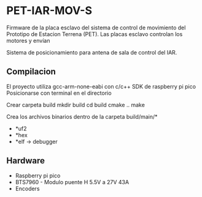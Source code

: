 # PET-IAR-MOV-S
Firmware de la placa esclavo del sistema de control de movimiento del Prototipo de Estacion Terrena (PET). Las placas esclavo controlan los motores y envían 

Sistema de posicionamiento para antena de sala de control del IAR. 

## Compilacion 
El proyecto utiliza gcc-arm-none-eabi con c/c++ SDK de raspberry pi pico 
Posicionarse con terminal en el directorio

Crear carpeta build
mkdir build 
cd build 
cmake .. 
make 

Crea los archivos binarios dentro de la carpeta build/main/* 
-   *uf2
-   *hex 
-   *elf -> debugger  

## Hardware

- Raspberry pi pico
- BTS7960 - Modulo puente H 5.5V a 27V 43A
- Encoders